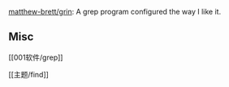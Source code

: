 


[matthew-brett/grin](https://github.com/matthew-brett/grin): A grep program configured the way I like it.






## Misc

[[001软件/grep]]


[[主题/find]]







